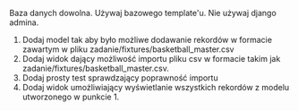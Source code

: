 Baza danych dowolna. Używaj bazowego template'u. Nie używaj django admina.

1. Dodaj model tak aby było możliwe dodawanie rekordów w formacie zawartym w pliku zadanie/fixtures/basketball_master.csv
2. Dodaj widok dający możliwość importu pliku csv w formacie takim jak zadanie/fixtures/basketball_master.csv.
3. Dodaj prosty test sprawdzający poprawność importu
4. Dodaj widok umożliwiający wyświetlanie wszystkich rekordów z modelu utworzonego w punkcie 1.